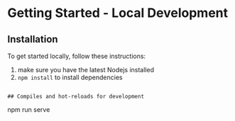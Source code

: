 # Getting Started - Local Development

## Installation

To get started locally, follow these instructions:

1.  make sure you have the latest Nodejs installed
2.  `npm install` to install dependencies



```

## Compiles and hot-reloads for development
```
npm run serve
```